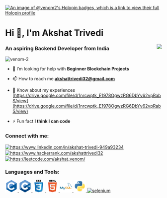 [![An image of @venom2's Holopin badges, which is a link to view their full Holopin profile](https://holopin.me/venom2)](https://holopin.io/@venom2)
<h1 align="left">Hi 👋, I'm Akshat Trivedi</h1> <img align="right" src="https://www.google.com/url?sa=i&url=https%3A%2F%2Fwww.spielanime.com%2Fanime%2Fjujutsu-kaisen-chapter-234-spoilers-how-does-gojo-satoru-lose-his-arm-against-sukuna%2F&psig=AOvVaw2ijc0LbTWSOtvuj7LhJLK4&ust=1698048609333000&source=images&cd=vfe&opi=89978449&ved=0CBEQjRxqFwoTCICwtZWaiYIDFQAAAAAdAAAAABAZ">
<h3 align="left">An aspiring Backend Developer from India</h3>

<p align="left"> <img src="https://komarev.com/ghpvc/?username=venom-2&label=Profile%20views&color=0e75b6&style=flat" alt="venom-2" /> </p>

- 🤝 I’m looking for help with **Beginner Blockchain Projects**

- 📫 How to reach me **akshattrivedi32@gmail.com**

- 📄 Know about my experiences [https://drive.google.com/file/d/1nrcwptk_E1978OgwzRG6DbYv62vpRabS/view](https://drive.google.com/file/d/1nrcwptk_E1978OgwzRG6DbYv62vpRabS/view)

- ⚡ Fun fact **I think I can code**

<h3 align="left">Connect with me:</h3>
<p align="left">
<a href="https://www.linkedin.com/in/akshat-trivedi-949a93234" target="blank"><img align="center" src="https://raw.githubusercontent.com/rahuldkjain/github-profile-readme-generator/master/src/images/icons/Social/linked-in-alt.svg" alt="https://www.linkedin.com/in/akshat-trivedi-949a93234" height="30" width="40" /></a>
<a href="https://www.hackerrank.com/akshattrivedi32" target="blank"><img align="center" src="https://raw.githubusercontent.com/rahuldkjain/github-profile-readme-generator/master/src/images/icons/Social/hackerrank.svg" alt="https://www.hackerrank.com/akshattrivedi32" height="30" width="40" /></a>
<a href="https://leetcode.com/akshat_venom/" target="blank"><img align="center" src="https://raw.githubusercontent.com/rahuldkjain/github-profile-readme-generator/master/src/images/icons/Social/leet-code.svg" alt="https://leetcode.com/akshat_venom/" height="30" width="40" /></a>
</p>

<h3 align="left">Languages and Tools:</h3>
<p align="left"> <a href="https://www.cprogramming.com/" target="_blank" rel="noreferrer"> <img src="https://raw.githubusercontent.com/devicons/devicon/master/icons/c/c-original.svg" alt="c" width="40" height="40"/> </a> <a href="https://www.w3schools.com/cpp/" target="_blank" rel="noreferrer"> <img src="https://raw.githubusercontent.com/devicons/devicon/master/icons/cplusplus/cplusplus-original.svg" alt="cplusplus" width="40" height="40"/> </a> <a href="https://www.w3schools.com/css/" target="_blank" rel="noreferrer"> <img src="https://raw.githubusercontent.com/devicons/devicon/master/icons/css3/css3-original-wordmark.svg" alt="css3" width="40" height="40"/> </a> <a href="https://www.w3.org/html/" target="_blank" rel="noreferrer"> <img src="https://raw.githubusercontent.com/devicons/devicon/master/icons/html5/html5-original-wordmark.svg" alt="html5" width="40" height="40"/> </a> <a href="https://www.mysql.com/" target="_blank" rel="noreferrer"> <img src="https://raw.githubusercontent.com/devicons/devicon/master/icons/mysql/mysql-original-wordmark.svg" alt="mysql" width="40" height="40"/> </a> <a href="https://www.python.org" target="_blank" rel="noreferrer"> <img src="https://raw.githubusercontent.com/devicons/devicon/master/icons/python/python-original.svg" alt="python" width="40" height="40"/> </a> <a href="https://www.selenium.dev" target="_blank" rel="noreferrer"> <img src="https://raw.githubusercontent.com/detain/svg-logos/780f25886640cef088af994181646db2f6b1a3f8/svg/selenium-logo.svg" alt="selenium" width="40" height="40"/> </a> </p>
